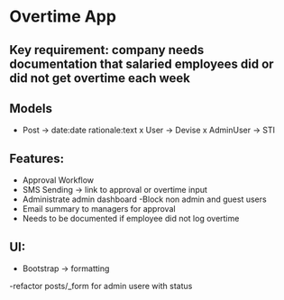 # Overtime App

## Key requirement: company needs documentation that salaried employees did or did not get overtime each week

## Models
- Post -> date:date rationale:text
x User -> Devise
x AdminUser -> STI

## Features:
- Approval Workflow
- SMS Sending -> link to approval or overtime input
- Administrate admin dashboard
-Block non admin and guest users 
- Email summary to managers for approval
- Needs to be documented if employee did not log overtime

## UI:
- Bootstrap -> formatting 


-refactor posts/_form for admin usere with status